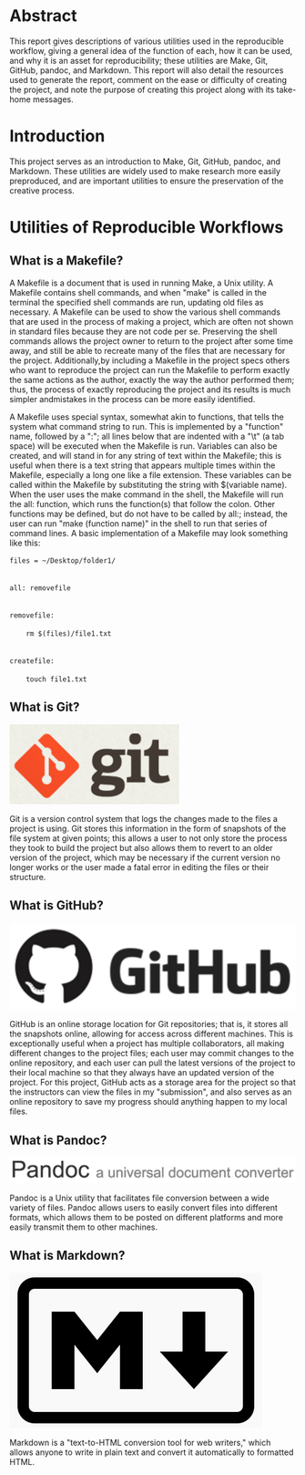 Abstract
========

This report gives descriptions of various utilities used in the
reproducible workflow, giving a general idea of the function of each,
how it can be used, and why it is an asset for reproducibility; these
utilities are Make, Git, GitHub, pandoc, and Markdown. This report will
also detail the resources used to generate the report, comment on the
ease or difficulty of creating the project, and note the purpose of
creating this project along with its take-home messages.

Introduction
============

This project serves as an introduction to Make, Git, GitHub, pandoc, and
Markdown. These utilities are widely used to make research more easily
preproduced, and are important utilities to ensure the preservation of
the creative process.

Utilities of Reproducible Workflows
===================================

What is a Makefile?
-------------------

A Makefile is a document that is used in running Make, a Unix utility. A
Makefile contains shell commands, and when "make" is called in the
terminal the specified shell commands are run, updating old files as
necessary. A Makefile can be used to show the various shell commands
that are used in the process of making a project, which are often not
shown in standard files because they are not code per se. Preserving the
shell commands allows the project owner to return to the project after
some time away, and still be able to recreate many of the files that are
necessary for the project. Additionally,by including a Makefile in the
project specs others who want to reproduce the project can run the
Makefile to perform exactly the same actions as the author, exactly the
way the author performed them; thus, the process of exactly reproducing
the project and its results is much simpler andmistakes in the process
can be more easily identified.

A Makefile uses special syntax, somewhat akin to functions, that tells
the system what command string to run. This is implemented by a
"function" name, followed by a ":"; all lines below that are indented
with a "\t" (a tab space) will be executed when the Makefile is run.
Variables can also be created, and will stand in for any string of text
within the Makefile; this is useful when there is a text string that
appears multiple times within the Makefile, especially a long one like a
file extension. These variables can be called within the Makefile by
substituting the string with \$(variable name). When the user uses the
make command in the shell, the Makefile will run the all: function,
which runs the function(s) that follow the colon. Other functions may be
defined, but do not have to be called by all:; instead, the user can run
"make (function name)" in the shell to run that series of command lines.
A basic implementation of a Makefile may look something like this:

    files = ~/Desktop/folder1/


    all: removefile


    removefile:

        rm $(files)/file1.txt


    createfile:

        touch file1.txt

What is Git?
------------

![](../images/git-logo.png "This is Git's Logo")

Git is a version control system that logs the changes made to the files
a project is using. Git stores this information in the form of snapshots
of the file system at given points; this allows a user to not only store
the process they took to build the project but also allows them to
revert to an older version of the project, which may be necessary if the
current version no longer works or the user made a fatal error in
editing the files or their structure.

What is GitHub?
---------------

![](../images/github-logo.png "This is GitHub's Logo. Isn't it cute?")

GitHub is an online storage location for Git repositories; that is, it
stores all the snapshots online, allowing for access across different
machines. This is exceptionally useful when a project has multiple
collaborators, all making different changes to the project files; each
user may commit changes to the online repository, and each user can pull
the latest versions of the project to their local machine so that they
always have an updated version of the project. For this project, GitHub
acts as a storage area for the project so that the instructors can view
the files in my "submission", and also serves as an online repository to
save my progress should anything happen to my local files.

What is Pandoc?
---------------

![](../images/pandoc-logo.png "This is Pandoc's site header")

Pandoc is a Unix utility that facilitates file conversion between a wide
variety of files. Pandoc allows users to easily convert files into
different formats, which allows them to be posted on different platforms
and more easily transmit them to other machines.

What is Markdown?
-----------------

![](../images/markdown-logo.png "M-down")

Markdown is a "text-to-HTML conversion tool for web writers," which
allows anyone to write in plain text and convert it automatically to
formatted HTML.
